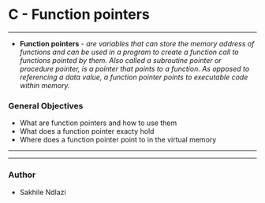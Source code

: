 # C - Function pointers # 
------
* **Function pointers** *-  are variables that can store the memory address of functions and can be used in a program to create a function call to functions pointed by them. Also called a subroutine pointer or procedure pointer, is a pointer that points to a function. As opposed to referencing a data value, a function pointer points to executable code within memory.*

### General Objectives ###
 * What are function pointers and how to use them 
 * What does a function pointer exacty hold
 * Where does a function pointer point to in the virtual memory

------


------
### Author ###
* Sakhile Ndlazi
